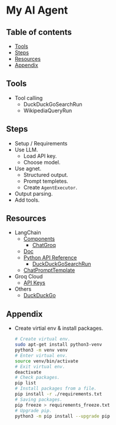 <!-- omit in toc -->
# My AI Agent

<!-- omit in toc -->
## Table of contents

- [Tools](#tools)
- [Steps](#steps)
- [Resources](#resources)
- [Appendix](#appendix)

## Tools

- Tool calling
  - DuckDuckGoSearchRun
  - WikipediaQueryRun

## Steps

- Setup / Requirements
- Use LLM.
  - Load API key.
  - Choose model.
- Use agnet.
  - Structured output.
  - Prompt templetes.
  - Create `AgentExecutor`.
- Output parsing.
- Add tools.

## Resources

- LangChain
  - [Components](https://python.langchain.com/docs/integrations/components/)
    - [ChatGroq](https://python.langchain.com/docs/integrations/chat/groq/)
  - [Doc](https://python.langchain.com/docs/introduction)
  - [Python API Reference](https://python.langchain.com/api_reference/index.html)
    - [DuckDuckGoSearchRun](https://python.langchain.com/api_reference/community/tools/langchain_community.tools.ddg_search.tool.DuckDuckGoSearchRun.html)
  - [ChatPromptTemplate](https://python.langchain.com/api_reference/core/prompts/langchain_core.prompts.chat.ChatPromptTemplate.html)
- Groq Cloud
  - [API Keys](https://console.groq.com/keys)
- Others
  - [DuckDuckGo](https://duckduckgo.com/)

## Appendix

- Create virtial env & install packages.

  ```bash
  # Create virtual env.
  sudo apt-get install python3-venv
  python3 -m venv venv
  # Enter virtual env.
  source venv/bin/activate
  # Exit virtual env.
  deactivate
  # Check packages.
  pip list
  # Install packages from a file.
  pip install -r ./requirements.txt
  # Saving packages.
  pip freeze > requirements_freeze.txt
  # Upgrade pip.
  python3 -m pip install --upgrade pip
  ```
